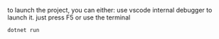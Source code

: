 to launch the project, you can either:
use vscode internal debugger to launch it. just press F5
or use the terminal
```shell
dotnet run
```